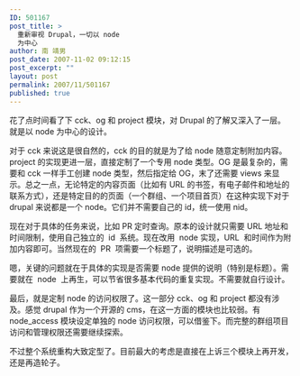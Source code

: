 ```yaml
---
ID: 501167
post_title: >
  重新审视 Drupal，一切以 node
  为中心
author: 南 靖男
post_date: 2007-11-02 09:12:15
post_excerpt: ""
layout: post
permalink: 2007/11/501167
published: true
---
```

花了点时间看了下 cck、og 和 project 模块，对 Drupal 的了解又深入了一层。就是以 node 为中心的设计。

对于 cck 来说这是很自然的，cck 的目的就是为了给 node 随意定制附加内容。project 的实现更进一层，直接定制了一个专用 node 类型。OG 是最复杂的，需要和 cck 一样手工创建 node 类型，然后指定给 OG，末了还需要 views 来显示。总之一点，无论特定的内容页面（比如有 URL 的书签，有电子邮件和地址的联系方式），还是特定目的的页面（一个群组、一个项目首页）在这种实现下对于 drupal 来说都是一个 node。它们并不需要自己的 id，统一使用 nid。

现在对于具体的任务来说，比如 PR 定时查询。原本的设计就只需要 URL 地址和时间限制，使用自己独立的  id  系统。现在改用  node 实现，URL  和时间作为附加内容即可。当然现在的  PR  项需要一个标题了，说明描述是可选的。

嗯，关键的问题就在于具体的实现是否需要 node 提供的说明（特别是标题）。需要就在  node  上再生，可以节省很多基本代码的重复实现。不需要就自行设计。

最后，就是定制 node 的访问权限了。这一部分 cck、og 和 project 都没有涉及。感觉 drupal 作为一个开源的 cms，在这一方面的模块也比较弱。有 node_access 模块设定单独的 node 访问权限，可以借鉴下。而完整的群组项目访问和管理权限还需要继续探索。

不过整个系统重构大致定型了。目前最大的考虑是直接在上诉三个模块上再开发，还是再造轮子。